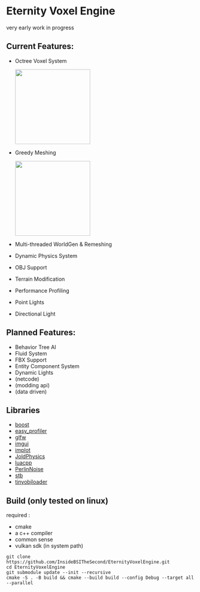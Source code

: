 # Eternity Voxel Engine
very early work in progress

## Current Features:
 - Octree Voxel System
   <p><img src="https://i.imgur.com/4vnXkAy.png" height="200px"></p>
 - Greedy Meshing
   <p><img src="https://i.imgur.com/CTJbDYh.png" height="200px"></p>
   
   
   
 - Multi-threaded WorldGen & Remeshing
 - Dynamic Physics System
 - OBJ Support
 - Terrain Modification
 - Performance Profiling
 - Point Lights
 - Directional Light

## Planned Features:
 - Behavior Tree AI
 - Fluid System
 - FBX Support
 - Entity Component System
 - Dynamic Lights
 - (netcode)
 - (modding api)
 - (data driven)

## Libraries
 - [boost](https://github.com/boostorg/boost)
 - [easy_profiler](https://github.com/yse/easy_profiler)
 - [glfw](https://github.com/glfw/glfw)
 - [imgui](https://github.com/ocornut/imgui)
 - [implot](https://github.com/epezent/implot)
 - [JoldPhysics](https://github.com/jrouwe/JoltPhysics)
 - [luacpp](https://github.com/jordanvrtanoski/luacpp)
 - [PerlinNoise](https://github.com/Reputeless/PerlinNoise)
 - [stb](https://github.com/nothings/stb)
 - [tinyobjloader](https://github.com/tinyobjloader/tinyobjloader)

## Build (only tested on linux)

required :
 - cmake
 - a c++ compiler
 - common sense
 - vulkan sdk (in system path)

```
git clone https://github.com/InsideBSITheSecond/EternityVoxelEngine.git
cd EternityVoxelEngine
git submodule update --init --recursive
cmake -S . -B build && cmake --build build --config Debug --target all --parallel
```
 
